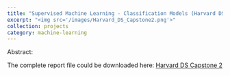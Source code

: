 ```yaml
---
title: "Supervised Machine Learning - Classification Models (Harvard DS Capstone Project 2)"
excerpt: "<img src='/images/Harvard_DS_Capstone2.png'>"
collection: projects
category: machine-learning
---
```


Abstract: 

The complete report file could be downloaded here: [Harvard DS Capstone 2](/files/Harvard_DS_Capstone2.pdf)